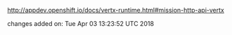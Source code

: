 http://appdev.openshift.io/docs/vertx-runtime.html#mission-http-api-vertx

 
 changes added on: Tue Apr 03 13:23:52 UTC 2018